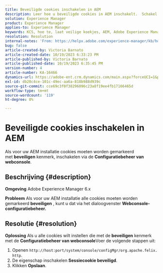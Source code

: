 ```yaml
---
title: Beveiligde cookies inschakelen in AEM
description: Leer hoe u beveiligde cookies in AEM inschakelt.  Schakel deze optie in via de configuratiemanager van de webconsole.
solution: Experience Manager
product: Experience Manager
applies-to: Experience Manager
keywords: KCS, hoe te, laat veilige koekjes, AEM, Adobe Experience Manager, 6.x toe
resolution: Resolution
internal-notes: 'From: https://helpx.adobe.com/experience-manager/kb/how-to-enable-secure-cookies-in-AEM.html'
bug: false
article-created-by: Victoria Barnato
article-created-date: 10/19/2023 6:33:23 PM
article-published-by: Victoria Barnato
article-published-date: 10/19/2023 6:35:45 PM
version-number: 4
article-number: KA-16466
dynamics-url: https://adobe-ent.crm.dynamics.com/main.aspx?forceUCI=1&pagetype=entityrecord&etn=knowledgearticle&id=c8a038fb-ad6e-ee11-8df0-6045bd006793
exl-id: db20c4ce-101c-49ec-aa6a-818b988d939c
source-git-commit: cce69c3f0f38296096c23a8f19ee4fb17166465d
workflow-type: tm+mt
source-wordcount: '119'
ht-degree: 0%

---
```


# Beveiligde cookies inschakelen in AEM


Als voor uw AEM installatie cookies moeten worden gemarkeerd met <b>beveiligen</b> kenmerk, inschakelen via de <b>Configuratiebeheer van webconsole</b>.

## Beschrijving {#description}


<b>Omgeving</b>
Adobe Experience Manager 6.x

<b>Probleem</b>
Als voor uw AEM installatie alle cookies moeten worden gemarkeerd <b>beveiligen</b> , kunt u dat via het dialoogvenster <b>Webconsole-configuratiebeheer.</b>


## Resolutie {#resolution}


<b>Oplossing</b>
Als u alle cookies wilt instellen die met de <b>beveiligen</b> kenmerk met de <b>Configuratiebeheer van webconsole</b>Voer de volgende stappen uit:

1. Openen `http://host:port/system/console/configMgr/org.apache.felix.http`.
2. De eigenschap inschakelen <b>Sessiecookie beveiligd</b>.
3. Klikken <b>Opslaan</b>.
